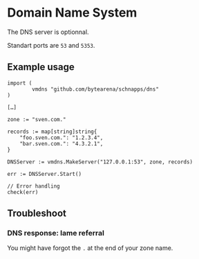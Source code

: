 # Domain Name System

The DNS server is optionnal.

Standart ports are `53` and `5353`.

## Example usage

```golang
import (
        vmdns "github.com/bytearena/schnapps/dns"
)

[…]

zone := "sven.com."

records := map[string]string{
    "foo.sven.com.": "1.2.3.4",
    "bar.sven.com.": "4.3.2.1",
}

DNSServer := vmdns.MakeServer("127.0.0.1:53", zone, records)

err := DNSServer.Start()

// Error handling
check(err)
```

## Troubleshoot

### DNS response: lame referral

You might have forgot the `.` at the end of your zone name.
